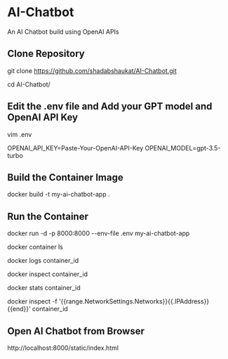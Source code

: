 # AI-Chatbot
An AI Chatbot build using OpenAI APIs

## Clone Repository

git clone https://github.com/shadabshaukat/AI-Chatbot.git

cd AI-Chatbot/

## Edit the .env file and Add your GPT model and OpenAI API Key

vim .env

OPENAI_API_KEY=Paste-Your-OpenAI-API-Key
OPENAI_MODEL=gpt-3.5-turbo

## Build the Container Image

docker build -t my-ai-chatbot-app .

## Run the Container

docker run -d -p 8000:8000 --env-file .env my-ai-chatbot-app

docker container ls

docker logs container_id

docker inspect container_id

docker stats container_id

docker inspect -f '{{range.NetworkSettings.Networks}}{{.IPAddress}}{{end}}' container_id

## Open AI Chatbot from Browser

http://localhost:8000/static/index.html
